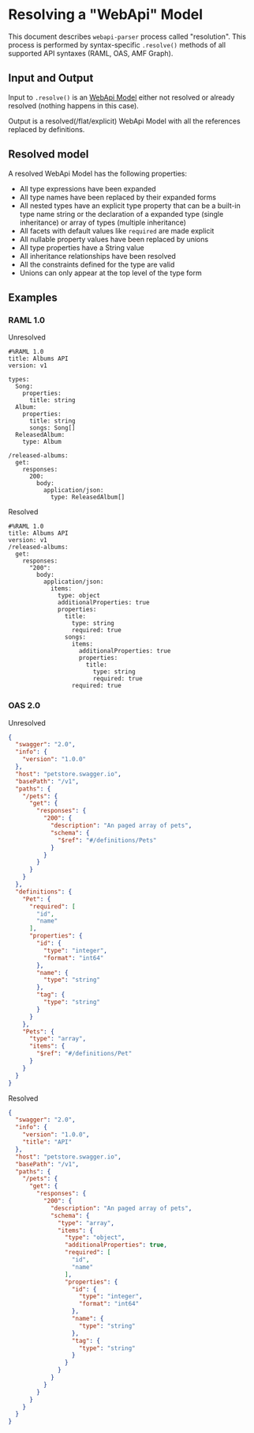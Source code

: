 ---
---

# Resolving a "WebApi" Model
This document describes `webapi-parser` process called "resolution". This process is performed by syntax-specific `.resolve()` methods of all supported API syntaxes (RAML, OAS, AMF Graph).

## Input and Output
Input to `.resolve()` is an [WebApi Model](https://raml-org.github.io/webapi-parser/js/classes/_webapi_parser_.webapibaseunit.html) either not resolved or already resolved (nothing happens in this case).

Output is a resolved(/flat/explicit) WebApi Model with all the references replaced by definitions.

## Resolved model
A resolved WebApi Model has the following properties:

* All type expressions have been expanded
* All type names have been replaced by their expanded forms
* All nested types have an explicit type property that can be a built-in type name string or the declaration of a expanded type (single inheritance) or array of types (multiple inheritance)
* All facets with default values like `required` are made explicit
* All nullable property values have been replaced by unions
* All type properties have a String value
* All inheritance relationships have been resolved
* All the constraints defined for the type are valid
* Unions can only appear at the top level of the type form

## Examples

### RAML 1.0
Unresolved

```raml
#%RAML 1.0
title: Albums API
version: v1

types:
  Song:
    properties:
      title: string
  Album:
    properties:
      title: string
      songs: Song[]
  ReleasedAlbum:
    type: Album

/released-albums:
  get:
    responses:
      200:
        body:
          application/json:
            type: ReleasedAlbum[]
```

Resolved
```raml
#%RAML 1.0
title: Albums API
version: v1
/released-albums:
  get:
    responses:
      "200":
        body:
          application/json:
            items:
              type: object
              additionalProperties: true
              properties:
                title:
                  type: string
                  required: true
                songs:
                  items:
                    additionalProperties: true
                    properties:
                      title:
                        type: string
                        required: true
                  required: true
```

### OAS 2.0
Unresolved

```json
{
  "swagger": "2.0",
  "info": {
    "version": "1.0.0"
  },
  "host": "petstore.swagger.io",
  "basePath": "/v1",
  "paths": {
    "/pets": {
      "get": {
        "responses": {
          "200": {
            "description": "An paged array of pets",
            "schema": {
              "$ref": "#/definitions/Pets"
            }
          }
        }
      }
    }
  },
  "definitions": {
    "Pet": {
      "required": [
        "id",
        "name"
      ],
      "properties": {
        "id": {
          "type": "integer",
          "format": "int64"
        },
        "name": {
          "type": "string"
        },
        "tag": {
          "type": "string"
        }
      }
    },
    "Pets": {
      "type": "array",
      "items": {
        "$ref": "#/definitions/Pet"
      }
    }
  }
}
```

Resolved

```json
{
  "swagger": "2.0",
  "info": {
    "version": "1.0.0",
    "title": "API"
  },
  "host": "petstore.swagger.io",
  "basePath": "/v1",
  "paths": {
    "/pets": {
      "get": {
        "responses": {
          "200": {
            "description": "An paged array of pets",
            "schema": {
              "type": "array",
              "items": {
                "type": "object",
                "additionalProperties": true,
                "required": [
                  "id",
                  "name"
                ],
                "properties": {
                  "id": {
                    "type": "integer",
                    "format": "int64"
                  },
                  "name": {
                    "type": "string"
                  },
                  "tag": {
                    "type": "string"
                  }
                }
              }
            }
          }
        }
      }
    }
  }
}
```
